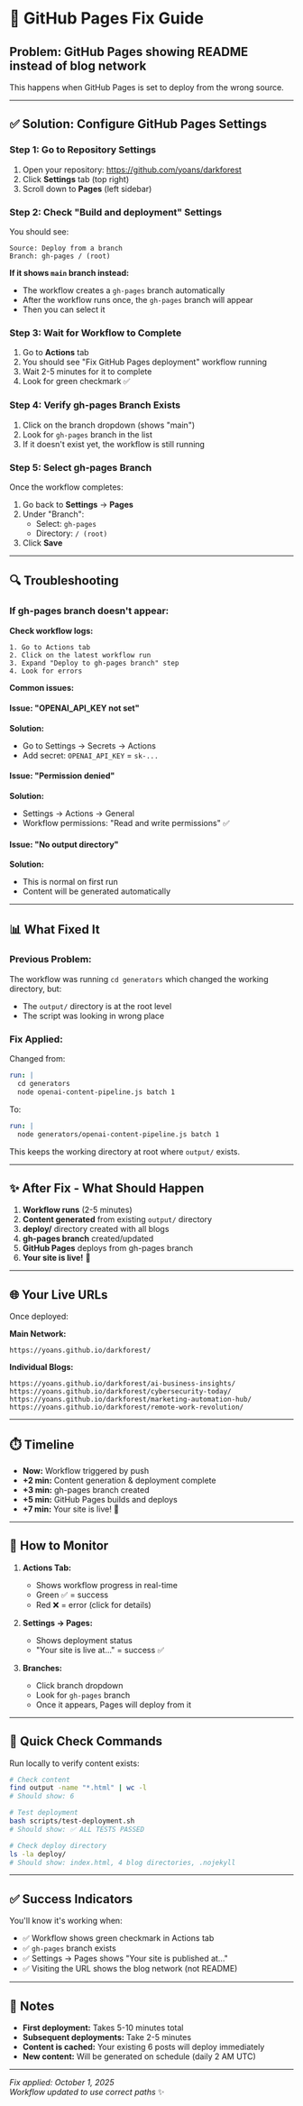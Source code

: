 # 🔧 GitHub Pages Fix Guide

## Problem: GitHub Pages showing README instead of blog network

This happens when GitHub Pages is set to deploy from the wrong source.

---

## ✅ Solution: Configure GitHub Pages Settings

### Step 1: Go to Repository Settings

1. Open your repository: https://github.com/yoans/darkforest
2. Click **Settings** tab (top right)
3. Scroll down to **Pages** (left sidebar)

### Step 2: Check "Build and deployment" Settings

You should see:

```
Source: Deploy from a branch
Branch: gh-pages / (root)
```

**If it shows `main` branch instead:**
- The workflow creates a `gh-pages` branch automatically
- After the workflow runs once, the `gh-pages` branch will appear
- Then you can select it

### Step 3: Wait for Workflow to Complete

1. Go to **Actions** tab
2. You should see "Fix GitHub Pages deployment" workflow running
3. Wait 2-5 minutes for it to complete
4. Look for green checkmark ✅

### Step 4: Verify gh-pages Branch Exists

1. Click on the branch dropdown (shows "main")
2. Look for `gh-pages` branch in the list
3. If it doesn't exist yet, the workflow is still running

### Step 5: Select gh-pages Branch

Once the workflow completes:

1. Go back to **Settings** → **Pages**
2. Under "Branch":
   - Select: `gh-pages`
   - Directory: `/ (root)`
3. Click **Save**

---

## 🔍 Troubleshooting

### If gh-pages branch doesn't appear:

**Check workflow logs:**
```
1. Go to Actions tab
2. Click on the latest workflow run
3. Expand "Deploy to gh-pages branch" step
4. Look for errors
```

**Common issues:**

#### Issue: "OPENAI_API_KEY not set"
**Solution:**
- Go to Settings → Secrets → Actions
- Add secret: `OPENAI_API_KEY` = `sk-...`

#### Issue: "Permission denied"
**Solution:**
- Settings → Actions → General
- Workflow permissions: "Read and write permissions" ✅

#### Issue: "No output directory"
**Solution:**
- This is normal on first run
- Content will be generated automatically

---

## 📊 What Fixed It

### Previous Problem:
The workflow was running `cd generators` which changed the working directory, but:
- The `output/` directory is at the root level
- The script was looking in wrong place

### Fix Applied:
Changed from:
```yaml
run: |
  cd generators
  node openai-content-pipeline.js batch 1
```

To:
```yaml
run: |
  node generators/openai-content-pipeline.js batch 1
```

This keeps the working directory at root where `output/` exists.

---

## ✨ After Fix - What Should Happen

1. **Workflow runs** (2-5 minutes)
2. **Content generated** from existing `output/` directory
3. **deploy/** directory created with all blogs
4. **gh-pages branch** created/updated
5. **GitHub Pages** deploys from gh-pages branch
6. **Your site is live!** 🎉

---

## 🌐 Your Live URLs

Once deployed:

**Main Network:**
```
https://yoans.github.io/darkforest/
```

**Individual Blogs:**
```
https://yoans.github.io/darkforest/ai-business-insights/
https://yoans.github.io/darkforest/cybersecurity-today/
https://yoans.github.io/darkforest/marketing-automation-hub/
https://yoans.github.io/darkforest/remote-work-revolution/
```

---

## ⏱️ Timeline

- **Now:** Workflow triggered by push
- **+2 min:** Content generation & deployment complete
- **+3 min:** gh-pages branch created
- **+5 min:** GitHub Pages builds and deploys
- **+7 min:** Your site is live! 🚀

---

## 🔔 How to Monitor

1. **Actions Tab:**
   - Shows workflow progress in real-time
   - Green ✅ = success
   - Red ❌ = error (click for details)

2. **Settings → Pages:**
   - Shows deployment status
   - "Your site is live at..." = success ✅

3. **Branches:**
   - Click branch dropdown
   - Look for `gh-pages` branch
   - Once it appears, Pages will deploy from it

---

## 🎯 Quick Check Commands

Run locally to verify content exists:

```bash
# Check content
find output -name "*.html" | wc -l
# Should show: 6

# Test deployment
bash scripts/test-deployment.sh
# Should show: ✅ ALL TESTS PASSED

# Check deploy directory
ls -la deploy/
# Should show: index.html, 4 blog directories, .nojekyll
```

---

## ✅ Success Indicators

You'll know it's working when:

- ✅ Workflow shows green checkmark in Actions tab
- ✅ `gh-pages` branch exists
- ✅ Settings → Pages shows "Your site is published at..."
- ✅ Visiting the URL shows the blog network (not README)

---

## 📝 Notes

- **First deployment:** Takes 5-10 minutes total
- **Subsequent deployments:** Take 2-5 minutes
- **Content is cached:** Your existing 6 posts will deploy immediately
- **New content:** Will be generated on schedule (daily 2 AM UTC)

---

*Fix applied: October 1, 2025*  
*Workflow updated to use correct paths* ✨
